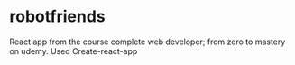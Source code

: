 # robotfriends

React app from the course complete web developer; from zero to mastery on udemy.
Used Create-react-app
